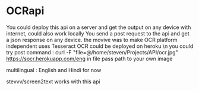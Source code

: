 # OCRapi
You could deploy this api on a server and get the output on any device with internet, could also work locally
You send a post request to the api and get a json response on any device.
the movive was to make OCR platform independent
uses Tesseract OCR
could be deployed on heroku \n
you could try post command : curl -F "file=@/home/steven/Projects/API/ocr.jpg" https://socr.herokuapp.com/eng
in file pass path to your own image

multilingual : English and Hindi for now

stevvv/screen2text works with this api


